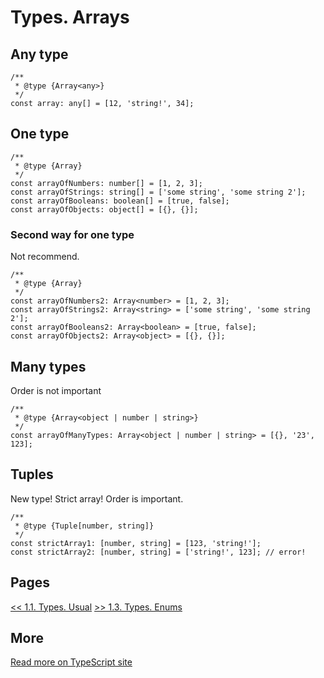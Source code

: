 # Types. Arrays

## Any type

```TS
/**
 * @type {Array<any>}
 */
const array: any[] = [12, 'string!', 34];
```

## One type

```TS
/**
 * @type {Array}
 */
const arrayOfNumbers: number[] = [1, 2, 3];
const arrayOfStrings: string[] = ['some string', 'some string 2'];
const arrayOfBooleans: boolean[] = [true, false];
const arrayOfObjects: object[] = [{}, {}];
```

### Second way for one type

Not recommend.

```TS
/**
 * @type {Array}
 */
const arrayOfNumbers2: Array<number> = [1, 2, 3];
const arrayOfStrings2: Array<string> = ['some string', 'some string 2'];
const arrayOfBooleans2: Array<boolean> = [true, false];
const arrayOfObjects2: Array<object> = [{}, {}];
```

## Many types

Order is not important

```TS
/**
 * @type {Array<object | number | string>}
 */
const arrayOfManyTypes: Array<object | number | string> = [{}, '23', 123];
```

## Tuples

New type! Strict array! Order is important.

```TS
/**
 * @type {Tuple[number, string]}
 */
const strictArray1: [number, string] = [123, 'string!'];
const strictArray2: [number, string] = ['string!', 123]; // error!
```

## Pages

[<< 1.1. Types. Usual]()
[>> 1.3. Types. Enums]()

## More

[Read more on TypeScript site](https://www.typescriptlang.org/docs/handbook/basic-types.html)